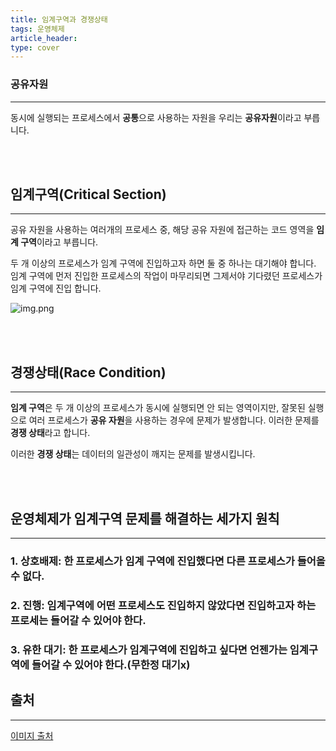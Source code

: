 ```yaml
---
title: 임계구역과 경쟁상태
tags: 운영체제
article_header:
type: cover
---
```


### 공유자원

---

동시에 실행되는 프로세스에서 **공통**으로 사용하는 자원을 우리는 **공유자원**이라고 부릅니다.

<br>
<br>

## 임계구역(Critical Section)

---

공유 자원을 사용하는 여러개의 프로세스 중, 해당 공유 자원에 접근하는 코드 영역을 **임계 구역**이라고 부릅니다.

두 개 이상의 프로세스가 임계 구역에 진입하고자 하면 둘 중 하나는 대기해야 합니다. 임계 구역에 먼저 진입한 프로세스의
작업이 마무리되면 그제서야 기다렸던 프로세스가 임계 구역에 진입 합니다.

![img.png](critical_section.png)


<br>
<br>

## 경쟁상태(Race Condition)

---

**임계 구역**은 두 개 이상의 프로세스가 동시에 실행되면 안 되는 영역이지만, 잘못된 실행으로 여러 프로세스가
**공유 자원**을 사용하는 경우에 문제가 발생합니다.
이러한 문제를 **경쟁 상태**라고 합니다.

이러한 **경쟁 상태**는 데이터의 일관성이 깨지는 문제를 발생시킵니다.

<br>
<br>

## 운영체제가 임계구역 문제를 해결하는 세가지 원칙

---

### 1. 상호배제: 한 프로세스가 임계 구역에 진입했다면 다른 프로세스가 들어올 수 없다.
### 2. 진행: 임계구역에 어떤 프로세스도 진입하지 않았다면 진입하고자 하는 프로세는 들어갈 수 있어야 한다.
### 3. 유한 대기: 한 프로세스가 임계구역에 진입하고 싶다면 언젠가는 임계구역에 들어갈 수 있어야 한다.(무한정 대기x)

## 출처

---

[이미지 출처](https://www.inflearn.com/course/%ED%98%BC%EC%9E%90-%EA%B3%B5%EB%B6%80%ED%95%98%EB%8A%94-%EC%BB%B4%ED%93%A8%ED%84%B0%EA%B5%AC%EC%A1%B0-%EC%9A%B4%EC%98%81%EC%B2%B4%EC%A0%9C/dashboard)
